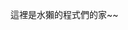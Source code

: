 這裡是水獺的程式們的家~~

<!---
brianchou452/brianchou452 is a ✨ special ✨ repository because its `README.md` (this file) appears on your GitHub profile.
You can click the Preview link to take a look at your changes.
--->
